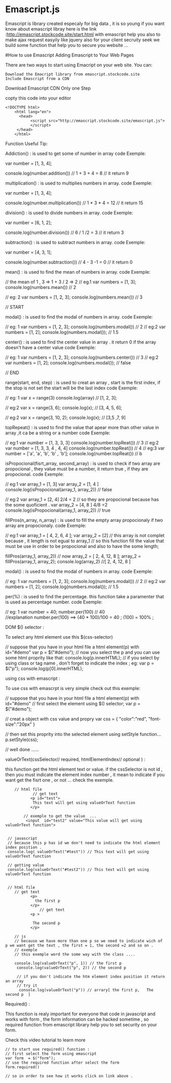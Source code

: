 # Emascript.js
Emascript is library created especaly for big data , it is so young 
if you want know about emascript libray here is the link  :http://emascript.stockcode.site/start.html
with emascript help you also to make ajax request easyily like jquery also for your client secruity seek we build some function that help you to secure you website ... 

#How to use Emascript 
Adding Emascript to Your Web Pages

There are two ways to start using Emacript on your web site. You can:

    Download the Emacript library from emascript.stockcode.site
    Include Emascript from a CDN

Download
Emascript CDN
Only one Step

copty this code into your editor

    <!DOCTYPE html> 
        <html lang="en"> 
          <head>
               <script src="http://emascript.stockcode.site/emascript.js">
               </script>
         </head>
        </html>
        

Function
Useful Tip:

Addiction() : is used to get some of number in array
code Exemple:


  var  number = [1, 3, 4];
  
  console.log(number.addition()) // 1 + 3 + 4 = 8
  // it return 9
  
  
  

multiplication() : is used to multiplies numbers in array.
code Exemple:


  var  number = [1, 3, 4];
  
  console.log(number.multiplication()) // 1 * 3 * 4 =  12
  // it return 15
  
  
  

division() : is used to divide numbers in array.
code Exemple:


  var  number = [6, 1, 2];
  
  console.log(number.division()) // 6 / 1 /2 =  3
  // it return 3
  
  
  

subtraction() : is used to subtract numbers in array.
code Exemple:


  var  number = [4, 3, 1];
  
  console.log(number.subtraction()) // 4 - 3 -1 =  0 
  // it return 0
  
  
  

mean() : is used to find the mean of numbers in array.
code Exemple:


    
  // the mean of 1 , 3 => 1 + 3 / 2  => 2
  // eg.1
  var numbers = [1, 3]; 
  console.log(numbers.mean()) // 2
  
  // eg: 2
  var numbers = [1, 2, 3];
  console.log(numbers.mean()) // 3
  
  

// START

modal() : is used to find the modal of numbers in array.
code Exemple:


  // eg: 1
  var numbers = [1, 2, 3];
  console.log(numbers.modal()) // 2
  // eg:2
  var numbers  = [1, 2];
  console.log(numbers.modal()); //  1.5
  
  

center() : is used to find the center value in array . it return 0 if the array doesn't have a center value
code Exemple:


  // eg: 1
  var numbers = [1, 2, 3];
  console.log(numbers.center()) // 3
  // eg:2
  var numbers  = [1, 2];
  console.log(numbers.modal()); //  false
  
  

// END

range(start, end, step) : is used to creat an array , start is the first index, if the stop is not set the start will be the last index
code Exemple:


  // eg: 1
  var x =  range(3)
  console.log(array) // [1, 2, 3];
 
  // eg:2
  var x  = range(3, 6);
  console.log(x); //  [3, 4, 5, 6];
  
   // eg:2
  var x  = range(3, 10, 2);
  console.log(x); //  [3,5 ,7, 9]
  
  
  
  
  

topRepeat() : is used to find the value that apear more than other value in array ,it ca be a string or a number
code Exemple:


// eg:1
var number = [1, 3, 3, 3]
console.log(number.topReat()) // 3
// eg:2
var number = [1, 3, 3, 4 , 4, 4]
console.log(number.topReat()) // 4
// eg:3
var number = ['a', 'a', 'b', 'b' , 'b'];
console.log(number.topReat()) // b

  
  

isPropocional(fisrt_array, second_array) : is used to check if two array are propocional , they value must be a number, it return true , if they are propocional.
code Exemple:


// eg:1
var array_1 = [1, 3]
var array_2 = [1, 4 ]
console.log(isPropocional(array_1, array_2)) // false

// eg:2
var array_1 = [2, 4]   2/4 = 2   // so they are propocional because has the some quoficient .
var array_2 = [4, 8 ]   4/8 =2 
console.log(isPropocional(array_1, array_2)) // true 
  
  

fillPros(n_array, n_array) : is used to fill the empty array propocionaly if two array are propocionaly.
code Exemple:


// eg:1
var array_1 = [ 4, 2, 6, 4 ];
var array_2 =  [2] // this array is not complet because , it length is not egual to array_1
// so this function fill the value that must be use in order to be propocional and also to have the some length;

 fillPros(array_1, array_2)) // now array_2 =  [ 2, 4, 12, 8 ];
 array_2 =   fillPros(array_1, array_2);
 console.log(array_2) //[ 2, 4, 12, 8 ]

 
  

modal() : is used to find the modal of numbers in array.
code Exemple:


  // eg: 1
  var numbers = [1, 2, 3];
  console.log(numbers.modal()) // 2
  // eg:2
  var numbers  = [1, 2];
  console.log(numbers.modal()); //  1.5
  
  

per(%) : is used to find the percentage. this function take a paramenter that is used as percentage number.
code Exemple:


  // eg: 1
  var number = 40;
  number.per(100)  // 40  
 //explanation 
 number.per(100) ==> (40 * 100)/100 = 40 ;
 (100) = 100% ;
  
  
  

DOM
$() selector :

To select any html element use this $(css-selector)


// suppose that you have in your html file a html element(p) with id="#demo"
var p = $("#demo");
// now you select the p and you can use some html proprity like that:
console.log(p.innerHTML);
// if you select by using class or tag name , don't forget to indicate the index ;
eg:
var p = $("p");
console.log(p[0].innerHTML);


 
  

using css with emascript :

To use css with emascrpt is very simple check out this exemple:


// suppose that you have in your html file a html element(p) with id="#demo"
// first select the element using $() selector;
var p = $("#demo");

// creat a object with css value and propry
var css = {
    "color":"red",
    "font-size":"20px"
}

// then set this proprity into the selected element using setStyle function...
p.setStyle(css);

// well done ......

 
  

valueOrText(cssSelector// required, htmlElementIndex// optional ) :

this function get the html element text or value. if the cssSelector is not id , then you must indicate the element index number , it mean to indicate if you want get the fisrt one , or not ... check the exemple.


        // html file 
                // get text 
               <p id="test">
                This text will get using valueOrText function 
               </p>
    
            // exemple to get the value  ... 
             <input  id="test2" value="This value will get using valueOrText function">
                     
    
     // javascript 
     // because this p has id we don't need to indicate the html element index position .
     console.log( valueOrText("#test")) // This text will get using valueOrText function 
     
     // getting value 
     console.log(valueOrText("#test2")) // This text will get using valueOrText function 
     
     
     // html file 
        // get text 
               <p>
                 the first p 
               </p>
                   // get text 
               <p >
               
                The second p 
               </p>
        
        // js 
        // because we have more than one p so we need to indicate wich of p we want get the text , the first = 1, the second =2 and so on .
        // exemple
        // this exemple word the some way with the class ....
        
        console.log(valueOrText("p", 1)) // the first p
         console.log(valueOrText("p", 2)) // the second p
         
         // if you don't indicate the htm element index position it return an array 
         // try it 
          console.log(valueOrText("p")) // arrary[ the first p,   The second p  ]
        
    
     
      
 
  

Required() :

This function is realy important for everyone that code in javascript and works with form , the form information can be hacked sometime , so required function from emascript library help you to set security on your form.

Check this video tutorial to learn more


    // to start use required() function :
    // first select the form using emascript 
    var form  = $("form");
    // use the required function after select the form 
    form.required()
    
    // so in order to see how it works click on link above .

 
  

